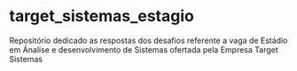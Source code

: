 # target_sistemas_estagio
Repositório dedicado as respostas dos desafios referente a vaga de Estádio em Ánalise e desenvolvimento de Sistemas ofertada pela Empresa Target Sistemas
